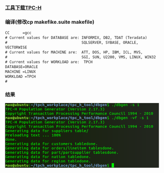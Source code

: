 ### <a href="http://www.tpc.org/tpc_documents_current_versions/download_programs/tools-download-request.asp?bm_type=TPC-H&bm_vers=2.17.3&mode=CURRENT-ONLY">工具下载TPC-H</a>

### 编译(修改cp makefike.suite makefile)
```
CC      =gcc 
# Current values for DATABASE are: INFORMIX, DB2, TDAT (Teradata)
#                                  SQLSERVER, SYBASE, ORACLE, VECTORWISE
# Current values for MACHINE are:  ATT, DOS, HP, IBM, ICL, MVS, 
#                                  SGI, SUN, U2200, VMS, LINUX, WIN32 
# Current values for WORKLOAD are:  TPCH
DATABASE=ORACLE 
MACHINE =LINUX 
WORKLOAD =TPCH 
#
```
### 结果
![](pictures/产生数据.png)